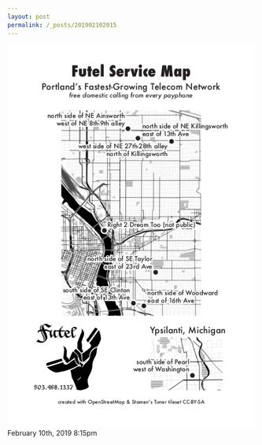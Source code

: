 ```yaml
---
layout: post
permalink: /_posts/201902102015
---
```


<img src="/images/blog/182726046349.png"/>

<div id="footer">
<span id="timestamp"> February 10th, 2019 8:15pm </span>
</div>

